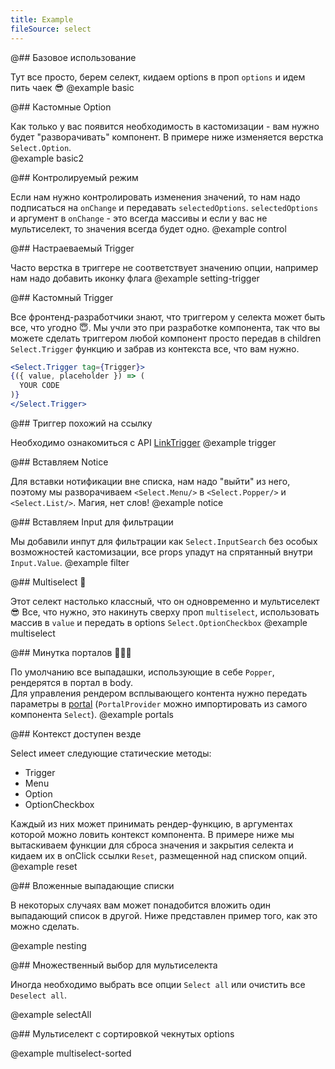 ```yaml
---
title: Example
fileSource: select
---
```


@## Базовое использование

Тут все просто, берем селект, кидаем options в проп `options` и идем пить чаек 😎
@example basic

@## Кастомные Option

Как только у вас появится необходимость в кастомизации - вам нужно будет "разворачивать" компонент.
В примере ниже изменяется верстка `Select.Option`.  
@example basic2

@## Контролируемый режим

Если нам нужно контролировать изменения значений, то нам надо подписаться на `onChange` и передавать `selectedOptions`.
`selectedOptions` и аргумент в `onChange` - это всегда массивы и если у вас не мультиселект, то значения всегда будет одно.
@example control

@## Настраеваемый Trigger

Часто верстка в триггере не соответствует значению опции, например нам надо добавить иконку флага
@example setting-trigger

@## Кастомный Trigger

Все фронтенд-разработчики знают, что триггером у селекта может быть все, что угодно 😇.
Мы учли это при разработке компонента, так что вы можете сделать триггером любой компонент просто передав в children `Select.Trigger` функцию и забрав из контекста все, что вам нужно.

```jsx
<Select.Trigger tag={Trigger}>
{({ value, placeholder }) => (
  YOUR CODE
)}
</Select.Trigger>
```

@## Триггер похожий на ссылку

Необходимо ознакомиться с API [LinkTrigger](/components/filter-trigger/filter-trigger-api/#a4162d)
@example trigger

@## Вставляем Notice

Для вставки нотификации вне списка, нам надо "выйти" из него, поэтому мы разворачиваем `<Select.Menu/>` в `<Select.Popper/>` и `<Select.List/>`. Магия, нет слов!
@example notice

@## Вставляем Input для фильтрации

Мы добавили инпут для фильтрации как `Select.InputSearch` без особых возможностей кастомизации, все props упадут на спрятанный внутри `Input.Value`.
@example filter

@## Multiselect 🤯

Этот селект настолько классный, что он одновременно и мультиселект 😎
Все, что нужно, это накинуть сверху проп `multiselect`, использовать массив в `value` и передать в options `Select.OptionCheckbox`
@example multiselect

@## Минутка порталов 🧙🏻‍♂️

По умолчанию все выпадашки, использующие в себе `Popper`, рендерятся в портал в body.  
Для управления рендером всплывающего контента нужно передать параметры в [portal](/utils/portal)
(`PortalProvider` можно импортировать из самого компонента `Select`).
@example portals

@## Контекст доступен везде

Select имеет следующие статические методы:

- Trigger
- Menu
- Option
- OptionCheckbox

Каждый из них может принимать рендер-функцию, в аргументах которой можно ловить контекст компонента.
В примере ниже мы вытаскиваем функции для сброса значения и закрытия селекта и кидаем их в onClick ссылки `Reset`, размещенной над списком опций.
@example reset

@## Вложенные выпадающие списки

В некоторых случаях вам может понадобится вложить один выпадающий список в другой.
Ниже представлен пример того, как это можно сделать.

@example nesting

@## Множественный выбор для мультиселекта

Иногда необходимо выбрать все опции `Select all` или очистить все `Deselect all`.

@example selectAll

@## Мультиселект с сортировкой чекнутых options

@example multiselect-sorted
